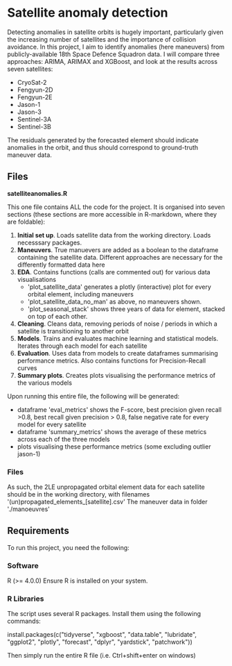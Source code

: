# Satellite anomaly detection

Detecting anomalies in satellite orbits is hugely important, particularly given the increasing number of satellites and the importance of collision avoidance. In this project, I aim to identify anomalies (here maneuvers) from publicly-available 18th Space Defence Squadron data. I will compare three approaches: ARIMA, ARIMAX and XGBoost, and look at the results across seven satellites:
* CryoSat-2
* Fengyun-2D
* Fengyun-2E
* Jason-1
* Jason-3
* Sentinel-3A
* Sentinel-3B

The residuals generated by the forecasted element should indicate anomalies in the orbit, and thus should correspond to ground-truth maneuver data.


## Files

**satelliteanomalies.R**

This one file contains ALL the code for the project. It is organised into seven sections (these sections are more accessible in R-markdown, where they are foldable):

1. **Initial set up**. Loads satellite data from the working directory. Loads necesssary packages.
2. **Maneuvers**. True manuevers are added as a boolean to the dataframe containing the satellite data. Different approaches are necessary for the differently formatted data here
3. **EDA**. Contains functions (calls are commented out) for various data visualisations
    * 'plot_satellite_data' generates a plotly (interactive) plot for every orbital element, including maneuvers
    * 'plot_satellite_data_no_man' as above, no maneuvers shown.
    * 'plot_seasonal_stack' shows three years of data for element, stacked on top of each other.
4. **Cleaning**. Cleans data, removing periods of noise / periods in which a satellite is transitioning to another orbit
5. **Models**. Trains and evaluates machine learning and statistical models. Iterates through each model for each satellite
6. **Evaluation**. Uses data from models to create dataframes summarising performance metrics. Also contains functions for Precision-Recall curves
7. **Summary plots**. Creates plots visualising the performance metrics of the various models 

Upon running this entire file, the following will be generated:

* dataframe 'eval_metrics' shows the F-score, best precision given recall >0.8, best recall given precision > 0.8, false negative rate for every model for every satellite
* dataframe 'summary_metrics' shows the average of these metrics across each of the three models
* plots visualising these performance metrics (some excluding outlier jason-1)


### Files
As such, the 2LE unpropagated orbital element data for each satellite should be in the working directory, with filenames '(un)propagated_elements_[satellite].csv'
The maneuver data in folder './manoeuvres'

## Requirements
To run this project, you need the following:

### Software
R (>= 4.0.0)
Ensure R is installed on your system.

### R Libraries
The script uses several R packages. Install them using the following commands:
     
  install.packages(c("tidyverse", "xgboost", "data.table", "lubridate", "ggplot2", "plotly", "forecast", "dplyr", "yardstick", "patchwork"))
      
Then simply run the entire R file (i.e. Ctrl+shift+enter on windows)
